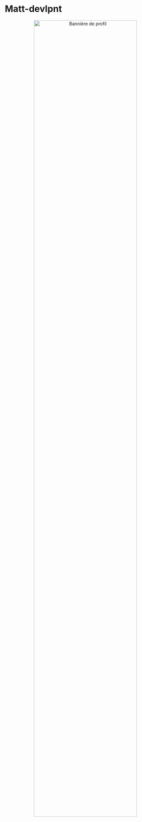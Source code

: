 # Matt-devlpnt
<p align="center">
	<img src="assets/banner.png" alt="Bannière de profil" width="80%">
</p>
